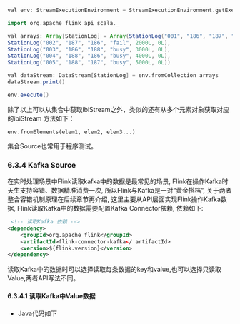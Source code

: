 ```groovy
val env: StreamExecutionEnvironment = StreamExecutionEnvironment.getExecutionEnvironment

import org.apache flink api scala._

val arrays: Array[StationLog] = Array(StationLog("001", "186", "187", "busy", 1000L, 0L),
StationLog("002", "187", "186", "fail", 2000L, 0L),
StationLog("003", "186", "188", "busy", 3000L, 0L),
StationLog("004", "188", "186", "busy", 4000L, 0L),
StationLog("005", "188", "187", "busy", 5000L, 0L))

val dataStream: DataStream[StationLog] = env.fromCollection arrays
dataStream.print()

env.execute()
```

除了以上可以从集合中获取ibiStream之外，类似的还有从多个元素对象获取对应的ibiStream
方法如下：

```
env.fromElements(elem1, elem2, elem3...)
```

集合Source也常用于程序测试。

### 6.3.4 Kafka Source

在实时处理场景中Flink读取kafka中的数据是最常见的场景, Flink在操作Kafka时天生支持容错、数据精准消费一次, 所以Flink与Kafka是一对“黄金搭档”, 关于两者整合容错机制原理在后续章节再介绍, 这里主要从API层面实现Flink操作Kafka数据, Flink读取Kafka中的数据需要配置Kafka Connector依赖, 依赖如下:

```xml
 <!-- 读取Kafka 依赖 -->
<dependency>
    <groupId>org.apache flink</groupId>
    <artifactId>flink-connector-kafka</ artifactId>
    <version>${flink.version}</version>
</dependency>
```

读取Kafka中的数据时可以选择读取每条数据的key和value,也可以选择只读取Value,两者API写法不同。

#### 6.3.4.1 读取Kafka中Value数据

* Java代码如下